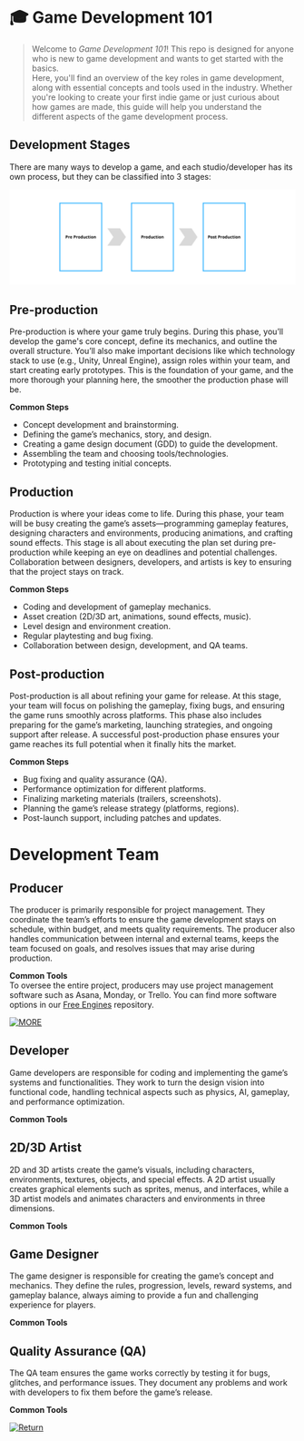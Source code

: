 #  🎓 Game Development 101

>Welcome to *Game Development 101*! This repo is designed for anyone who is new to game development and wants to get started with the basics.   
Here, you'll find an overview of the key roles in game development, along with essential concepts and tools used in the industry. Whether you're looking to create your first indie game or just curious about how games are made, this guide will help you understand the different aspects of the game development process.

## Development Stages

There are many ways to develop a game, and each studio/developer has its own process, but they can be classified into 3 stages:  

![Imagem](https://github.com/bluegravitystudios/gamedev-101.md/blob/main/GameProduction.png)

## Pre-production  
Pre-production is where your game truly begins. During this phase, you’ll develop the game's core concept, define its mechanics, and outline the overall structure. You’ll also make important decisions like which technology stack to use (e.g., Unity, Unreal Engine), assign roles within your team, and start creating early prototypes. This is the foundation of your game, and the more thorough your planning here, the smoother the production phase will be.  

**Common Steps**  
- Concept development and brainstorming.  
- Defining the game’s mechanics, story, and design.  
- Creating a game design document (GDD) to guide the development.  
- Assembling the team and choosing tools/technologies.  
- Prototyping and testing initial concepts.

## Production  
Production is where your ideas come to life. During this phase, your team will be busy creating the game’s assets—programming gameplay features, designing characters and environments, producing animations, and crafting sound effects. This stage is all about executing the plan set during pre-production while keeping an eye on deadlines and potential challenges. Collaboration between designers, developers, and artists is key to ensuring that the project stays on track.  

**Common Steps**  
- Coding and development of gameplay mechanics.  
- Asset creation (2D/3D art, animations, sound effects, music).  
- Level design and environment creation.  
- Regular playtesting and bug fixing.  
- Collaboration between design, development, and QA teams.

## Post-production  
Post-production is all about refining your game for release. At this stage, your team will focus on polishing the gameplay, fixing bugs, and ensuring the game runs smoothly across platforms. This phase also includes preparing for the game’s marketing, launching strategies, and ongoing support after release. A successful post-production phase ensures your game reaches its full potential when it finally hits the market.  

**Common Steps**  
- Bug fixing and quality assurance (QA).  
- Performance optimization for different platforms.  
- Finalizing marketing materials (trailers, screenshots).  
- Planning the game’s release strategy (platforms, regions).  
- Post-launch support, including patches and updates.  

# Development Team

## Producer
The producer is primarily responsible for project management. They coordinate the team’s efforts to ensure the game development stays on schedule, within budget, and meets quality requirements. The producer also handles communication between internal and external teams, keeps the team focused on goals, and resolves issues that may arise during production.

**Common Tools**  
To oversee the entire project, producers may use project management software such as Asana, Monday, or Trello. You can find more software options in our [Free Engines](https://github.com/bluegravitystudios/free-engines.md?tab=readme-ov-file#-production) repository.

[![MORE](https://img.shields.io/badge/Return-README-808080?style=for-the-badge&logoColor=Blue)](https://github.com/bluegravitystudios/free-engines.md?tab=readme-ov-file#-production)

## Developer
Game developers are responsible for coding and implementing the game’s systems and functionalities. They work to turn the design vision into functional code, handling technical aspects such as physics, AI, gameplay, and performance optimization.



**Common Tools**  


## 2D/3D Artist
2D and 3D artists create the game’s visuals, including characters, environments, textures, objects, and special effects. A 2D artist usually creates graphical elements such as sprites, menus, and interfaces, while a 3D artist models and animates characters and environments in three dimensions.

**Common Tools**  

## Game Designer
The game designer is responsible for creating the game’s concept and mechanics. They define the rules, progression, levels, reward systems, and gameplay balance, always aiming to provide a fun and challenging experience for players.

**Common Tools**  

## Quality Assurance (QA)
The QA team ensures the game works correctly by testing it for bugs, glitches, and performance issues. They document any problems and work with developers to fix them before the game’s release.

**Common Tools**  



[![Return](https://img.shields.io/badge/Return-README-808080?style=for-the-badge&logoColor=black)](https://github.com/bluegravitystudios/bgs-gamedev-repo/blob/main/README.md)
